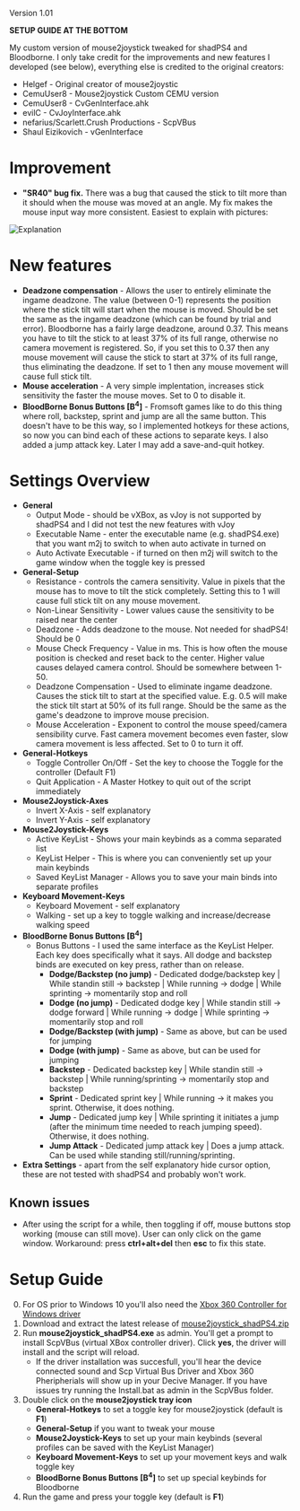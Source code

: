 Version 1.01

**SETUP GUIDE AT THE BOTTOM**

My custom version of mouse2joystick tweaked for shadPS4 and Bloodborne.
I only take credit for the improvements and new features I developed (see below), everything else is credited to the original creators:
 * Helgef - Original creator of mouse2joystic
 * CemuUser8 - Mouse2joystick Custom CEMU version
 * CemuUser8 - CvGenInterface.ahk
 * evilC - CvJoyInterface.ahk
 * nefarius/Scarlett.Crush Productions - ScpVBus
 * Shaul Eizikovich - vGenInterface

# Improvement
 * **"SR40" bug fix.** There was a bug that caused the stick to tilt more than it should when the mouse was moved at an angle. My fix makes the mouse input way more consistent. Easiest to explain with pictures:

![Explanation](https://i.imgur.com/fnWZudi.png)

# New features
 * **Deadzone compensation** - Allows the user to entirely eliminate the ingame deadzone. The value (between 0-1) represents the position where the stick tilt will start when the mouse is moved. Should be set the same as the ingame deadzone (which can be found by trial and error). Bloodborne has a fairly large deadzone, around 0.37. This means you have to tilt the stick to at least 37% of its full range, otherwise no camera movement is registered. So, if you set this to 0.37 then any mouse movement will cause the stick to start at 37% of its full range, thus eliminating the deadzone. If set to 1 then any mouse movement will cause full stick tilt.
 * **Mouse acceleration** - A very simple implentation, increases stick sensitivity the faster the mouse moves. Set to 0 to disable it.
 * **BloodBorne Bonus Buttons [B<sup>4</sup>]** - Fromsoft games like to do this thing where roll, backstep, sprint and jump are all the same button. This doesn't have to be this way, so I implemented hotkeys for these actions, so now you can bind each of these actions to separate keys. I also added a jump attack key. Later I may add a save-and-quit hotkey.

# Settings Overview
 * **General**
	* Output Mode - should be vXBox, as vJoy is not supported by shadPS4 and I did not test the new features with vJoy
	* Executable Name - enter the executable name (e.g. shadPS4.exe) that you want m2j to switch to when auto activate in turned on
	* Auto Activate Executable - if turned on then m2j will switch to the game window when the toggle key is pressed
 * **General-Setup**
	* Resistance - controls the camera sensitivity. Value in pixels that the mouse has to move to tilt the stick completely. Setting this to 1 will cause full stick tilt on any mouse movement.
	* Non-Linear Sensitivity - Lower values cause the sensitivity to be raised near the center
	* Deadzone - Adds deadzone to the mouse. Not needed for shadPS4! Should be 0
	* Mouse Check Frequency - Value in ms. This is how often the mouse position is checked and reset back to the center. Higher value causes delayed camera control. Should be somewhere between 1-50.
	* Deadzone Compensation - Used to eliminate ingame deadzone. Causes the stick tilt to start at the specified value. E.g. 0.5 will make the stick tilt start at 50% of its full range. Should be the same as the game's deadzone to improve mouse precision.
	* Mouse Acceleration - Exponent to control the mouse speed/camera sensibility curve. Fast camera movement becomes even faster, slow camera movement is less affected. Set to 0 to turn it off.
 * **General-Hotkeys**
	* Toggle Controller On/Off - Set the key to choose the Toggle for the controller (Default F1)
	* Quit Application - A Master Hotkey to quit out of the script immediately
 * **Mouse2Joystick-Axes**
	* Invert X-Axis - self explanatory
	* Invert Y-Axis - self explanatory
 * **Mouse2Joystick-Keys**
	* Active KeyList - Shows your main keybinds as a comma separated list
	* KeyList Helper - This is where you can conveniently set up your main keybinds
	* Saved KeyList Manager - Allows you to save your main binds into separate profiles
 * **Keyboard Movement-Keys**
	* Keyboard Movement - self explanatory
	* Walking - set up a key to toggle walking and increase/decrease walking speed
 * **BloodBorne Bonus Buttons [B<sup>4</sup>]**
	* Bonus Buttons - I used the same interface as the KeyList Helper. Each key does specifically what it says. All dodge and backstep binds are executed on key press, rather than on release.
		* **Dodge/Backstep (no jump)** - Dedicated dodge/backstep key | While standin still -> backstep | While running -> dodge | While sprinting -> momentarily stop and roll
		* **Dodge (no jump)** - Dedicated dodge key | While standin still -> dodge forward | While running -> dodge | While sprinting -> momentarily stop and roll
		* **Dodge/Backstep (with jump)** - Same as above, but can be used for jumping
		* **Dodge (with jump)** - Same as above, but can be used for jumping
		* **Backstep** - Dedicated backstep key | While standin still -> backstep | While running/sprinting -> momentarily stop and backstep
		* **Sprint** - Dedicated sprint key | While running -> it makes you sprint. Otherwise, it does nothing.
		* **Jump** - Dedicated jump key | While sprinting it initiates a jump (after the minimum time needed to reach jumping speed). Otherwise, it does nothing.
		* **Jump Attack** - Dedicated jump attack key | Does a jump attack. Can be used while standing still/running/sprinting.
 * **Extra Settings** - apart from the self explanatory hide cursor option, these are not tested with shadPS4 and probably won't work.

## Known issues
 * After using the script for a while, then toggling if off, mouse buttons stop working (mouse can still move). User can only click on the game window. Workaround: press **ctrl+alt+del** then **esc** to fix this state.

# Setup Guide
0. For OS prior to Windows 10 you'll also need the [Xbox 360 Controller for Windows driver](https://web.archive.org/web/20160425082525/https://www.microsoft.com/hardware/en-us/d/xbox-360-controller-for-windows)
1. Download and extract the latest release of [mouse2joystick_shadPS4.zip](https://github.com/N3R4i/mouse2joystick_shadPS4/releases/tag/v1.0)
2. Run **mouse2joystick_shadPS4.exe** as admin. You'll get a prompt to install ScpVBus (virtual XBox controller driver). Click **yes**, the driver will install and the script will reload.
	* If the driver installation was succesfull, you'll hear the device connected sound and Scp Virtual Bus Driver and Xbox 360 Pheripherials will show up in your Decive Manager. If you have issues try running the Install.bat as admin in the ScpVBus folder.
3. Double click on the **mouse2joystick tray icon**
	* **General-Hotkeys** to set a toggle key for mouse2joystick (default is **F1**)
	* **General-Setup** if you want to tweak your mouse
	* **Mouse2Joystick-Keys** to set up your main keybinds (several profiles can be saved with the KeyList Manager)
	* **Keyboard Movement-Keys** to set up your movement keys and walk toggle key
	* **BloodBorne Bonus Buttons [B<sup>4</sup>]** to set up special keybinds for Bloodborne
4. Run the game and press your toggle key (default is **F1**)

